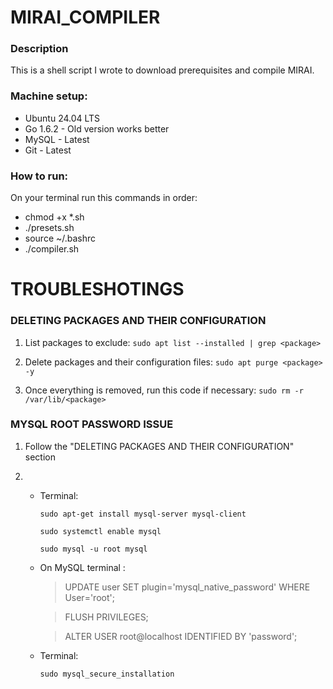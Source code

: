 # MIRAI_COMPILER

### Description

This is a shell script I wrote to download prerequisites and compile MIRAI.

### Machine setup:

- Ubuntu 24.04 LTS
- Go 1.6.2 - Old version works better
- MySQL - Latest
- Git - Latest

### How to run:

On your terminal run this commands in order:

- chmod +x \*.sh
- ./presets.sh
- source ~/.bashrc
- ./compiler.sh

# TROUBLESHOTINGS

### DELETING PACKAGES AND THEIR CONFIGURATION

1. List packages to exclude:
   `sudo apt list --installed | grep <package>`

2. Delete packages and their configuration files:
   `sudo apt purge <package> -y`

3. Once everything is removed, run this code if necessary:
   `sudo rm -r /var/lib/<package>`

### MYSQL ROOT PASSWORD ISSUE

1. Follow the "DELETING PACKAGES AND THEIR CONFIGURATION" section

2. - Terminal:

     `sudo apt-get install mysql-server mysql-client`
     
     `sudo systemctl enable mysql`
     
     `sudo mysql -u root mysql`

   - On MySQL terminal :

     > UPDATE user SET plugin='mysql_native_password' WHERE User='root';
     
     > FLUSH PRIVILEGES;
     
     > ALTER USER root@localhost IDENTIFIED BY 'password';

   - Terminal:

     `sudo mysql_secure_installation`
